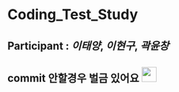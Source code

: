 # Coding_Test_Study

## **Participant** : *이태양*, *이현구*, *곽윤창*    
## **commit** 안할경우 벌금 있어요 <img src="https://previews.123rf.com/images/abolins/abolins1703/abolins170300014/73948644-해골-아이콘.jpg" width="30" height="30">

